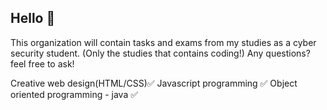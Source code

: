 ## Hello 👋

This organization will contain tasks and exams from my studies as a cyber security student. (Only the studies that contains coding!)
Any questions? feel free to ask!


Creative web design(HTML/CSS)✅
Javascript programming ✅
Object oriented programming - java ✅

